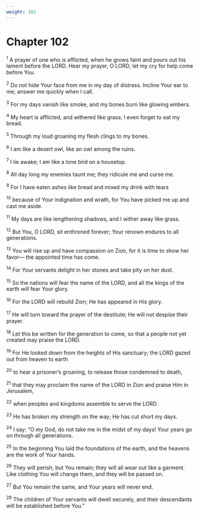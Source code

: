 ```yaml
---
weight: 102
---
```


# Chapter 102

<sup>1</sup> A prayer of one who is afflicted, when he grows faint and pours out his lament before the LORD. Hear my prayer, O LORD; let my cry for help come before You. 

<sup>2</sup> Do not hide Your face from me in my day of distress. Incline Your ear to me; answer me quickly when I call. 

<sup>3</sup> For my days vanish like smoke, and my bones burn like glowing embers. 

<sup>4</sup> My heart is afflicted, and withered like grass; I even forget to eat my bread. 

<sup>5</sup> Through my loud groaning my flesh clings to my bones. 

<sup>6</sup> I am like a desert owl, like an owl among the ruins. 

<sup>7</sup> I lie awake; I am like a lone bird on a housetop. 

<sup>8</sup> All day long my enemies taunt me; they ridicule me and curse me. 

<sup>9</sup> For I have eaten ashes like bread and mixed my drink with tears 

<sup>10</sup> because of Your indignation and wrath, for You have picked me up and cast me aside. 

<sup>11</sup> My days are like lengthening shadows, and I wither away like grass. 

<sup>12</sup> But You, O LORD, sit enthroned forever; Your renown endures to all generations. 

<sup>13</sup> You will rise up and have compassion on Zion, for it is time to show her favor— the appointed time has come. 

<sup>14</sup> For Your servants delight in her stones and take pity on her dust. 

<sup>15</sup> So the nations will fear the name of the LORD, and all the kings of the earth will fear Your glory. 

<sup>16</sup> For the LORD will rebuild Zion; He has appeared in His glory. 

<sup>17</sup> He will turn toward the prayer of the destitute; He will not despise their prayer. 

<sup>18</sup> Let this be written for the generation to come, so that a people not yet created may praise the LORD. 

<sup>19</sup> For He looked down from the heights of His sanctuary; the LORD gazed out from heaven to earth 

<sup>20</sup> to hear a prisoner’s groaning, to release those condemned to death, 

<sup>21</sup> that they may proclaim the name of the LORD in Zion and praise Him in Jerusalem, 

<sup>22</sup> when peoples and kingdoms assemble to serve the LORD. 

<sup>23</sup> He has broken my strength on the way; He has cut short my days. 

<sup>24</sup> I say: “O my God, do not take me in the midst of my days! Your years go on through all generations. 

<sup>25</sup> In the beginning You laid the foundations of the earth, and the heavens are the work of Your hands. 

<sup>26</sup> They will perish, but You remain; they will all wear out like a garment. Like clothing You will change them, and they will be passed on. 

<sup>27</sup> But You remain the same, and Your years will never end. 

<sup>28</sup> The children of Your servants will dwell securely, and their descendants will be established before You.” 



